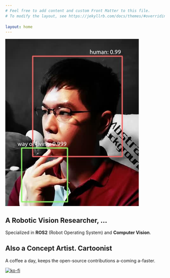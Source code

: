 ```yaml
---
# Feel free to add content and custom Front Matter to this file.
# To modify the layout, see https://jekyllrb.com/docs/themes/#overriding-theme-defaults

layout: home
---
```

![](img/me.jpg)

## **A Robotic Vision Researcher, ...**
Specialized in **ROS2** (Robot Operating System) and **Computer Vision**. 
## **Also a Concept Artist. Cartoonist**

A coffee a day, keeps the open-source contributions a-coming a-faster.

[![ko-fi](https://ko-fi.com/img/githubbutton_sm.svg)](https://ko-fi.com/P5P6I60ZX)
